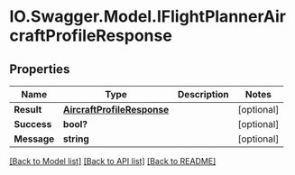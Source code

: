# IO.Swagger.Model.IFlightPlannerAircraftProfileResponse
## Properties

Name | Type | Description | Notes
------------ | ------------- | ------------- | -------------
**Result** | [**AircraftProfileResponse**](AircraftProfileResponse.md) |  | [optional] 
**Success** | **bool?** |  | [optional] 
**Message** | **string** |  | [optional] 

[[Back to Model list]](../README.md#documentation-for-models) [[Back to API list]](../README.md#documentation-for-api-endpoints) [[Back to README]](../README.md)

